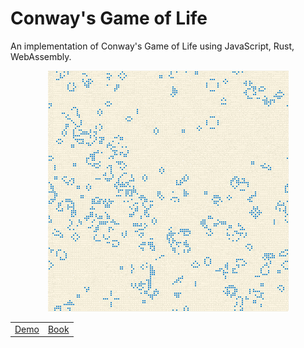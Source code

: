 Conway's Game of Life
=====================
An implementation of Conway's Game of Life using JavaScript, Rust, WebAssembly.

<div align="center">
  <a href="https://jellowfish.github.io/conway"><img src="./res/gol.gif"/></a>
  <table>
    <tr>
      <td><a href="https://jellowfish.github.io/conway">Demo</a></td>
      <td><a href="https://rustwasm.github.io/docs/book">Book</a></td>
    </tr>
  </table>
</div>
